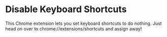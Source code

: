# Disable Keyboard Shortcuts

This Chrome extension lets you set keyboard shortcuts to do nothing. Just head
on over to chrome://extensions/shortcuts and assign away!
